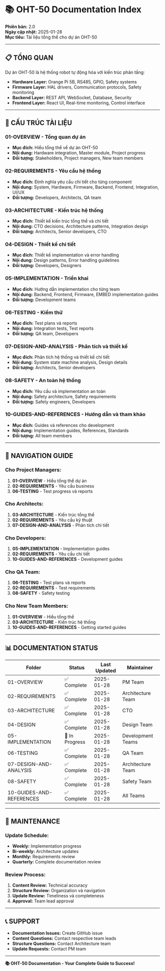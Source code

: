 # 📚 OHT-50 Documentation Index

**Phiên bản:** 2.0  
**Ngày cập nhật:** 2025-01-28  
**Mục tiêu:** Tài liệu tổng thể cho dự án OHT-50

---

## 📋 **TỔNG QUAN**

Dự án OHT-50 là hệ thống robot tự động hóa với kiến trúc phân tầng:
- **Hardware Layer:** Orange Pi 5B, RS485, GPIO, Safety systems
- **Firmware Layer:** HAL drivers, Communication protocols, Safety monitoring
- **Backend Layer:** REST API, WebSocket, Database, Security
- **Frontend Layer:** React UI, Real-time monitoring, Control interface

---

## 📁 **CẤU TRÚC TÀI LIỆU**

### **01-OVERVIEW** - Tổng quan dự án
- **Mục đích:** Hiểu tổng thể về dự án OHT-50
- **Nội dung:** Hardware integration, Master module, Project progress
- **Đối tượng:** Stakeholders, Project managers, New team members

### **02-REQUIREMENTS** - Yêu cầu hệ thống
- **Mục đích:** Định nghĩa yêu cầu chi tiết cho từng component
- **Nội dung:** System, Hardware, Firmware, Backend, Frontend, Integration, UI/UX
- **Đối tượng:** Developers, Architects, QA team

### **03-ARCHITECTURE** - Kiến trúc hệ thống
- **Mục đích:** Thiết kế kiến trúc tổng thể và chi tiết
- **Nội dung:** CTO decisions, Architecture patterns, Integration design
- **Đối tượng:** Architects, Senior developers, CTO

### **04-DESIGN** - Thiết kế chi tiết
- **Mục đích:** Thiết kế implementation và error handling
- **Nội dung:** Design patterns, Error handling guidelines
- **Đối tượng:** Developers, Designers

### **05-IMPLEMENTATION** - Triển khai
- **Mục đích:** Hướng dẫn implementation cho từng team
- **Nội dung:** Backend, Frontend, Firmware, EMBED implementation guides
- **Đối tượng:** Development teams

### **06-TESTING** - Kiểm thử
- **Mục đích:** Test plans và reports
- **Nội dung:** Integration tests, Test reports
- **Đối tượng:** QA team, Developers

### **07-DESIGN-AND-ANALYSIS** - Phân tích và thiết kế
- **Mục đích:** Phân tích hệ thống và thiết kế chi tiết
- **Nội dung:** System state machine analysis, Design details
- **Đối tượng:** Architects, Senior developers

### **08-SAFETY** - An toàn hệ thống
- **Mục đích:** Yêu cầu và implementation an toàn
- **Nội dung:** Safety architecture, Safety requirements
- **Đối tượng:** Safety engineers, Developers

### **10-GUIDES-AND-REFERENCES** - Hướng dẫn và tham khảo
- **Mục đích:** Guides và references cho development
- **Nội dung:** Implementation guides, References, Standards
- **Đối tượng:** All team members

---

## 🎯 **NAVIGATION GUIDE**

### **Cho Project Managers:**
1. **01-OVERVIEW** - Hiểu tổng thể dự án
2. **02-REQUIREMENTS** - Yêu cầu business
3. **06-TESTING** - Test progress và reports

### **Cho Architects:**
1. **03-ARCHITECTURE** - Kiến trúc tổng thể
2. **02-REQUIREMENTS** - Yêu cầu kỹ thuật
3. **07-DESIGN-AND-ANALYSIS** - Phân tích chi tiết

### **Cho Developers:**
1. **05-IMPLEMENTATION** - Implementation guides
2. **02-REQUIREMENTS** - Yêu cầu chi tiết
3. **10-GUIDES-AND-REFERENCES** - Development guides

### **Cho QA Team:**
1. **06-TESTING** - Test plans và reports
2. **02-REQUIREMENTS** - Test requirements
3. **08-SAFETY** - Safety testing

### **Cho New Team Members:**
1. **01-OVERVIEW** - Hiểu tổng thể
2. **03-ARCHITECTURE** - Kiến trúc hệ thống
3. **10-GUIDES-AND-REFERENCES** - Getting started guides

---

## 📊 **DOCUMENTATION STATUS**

| Folder | Status | Last Updated | Maintainer |
|--------|--------|--------------|------------|
| 01-OVERVIEW | ✅ Complete | 2025-01-28 | PM Team |
| 02-REQUIREMENTS | ✅ Complete | 2025-01-28 | Architecture Team |
| 03-ARCHITECTURE | ✅ Complete | 2025-01-28 | CTO |
| 04-DESIGN | ✅ Complete | 2025-01-28 | Design Team |
| 05-IMPLEMENTATION | 🔄 In Progress | 2025-01-28 | Development Teams |
| 06-TESTING | ✅ Complete | 2025-01-28 | QA Team |
| 07-DESIGN-AND-ANALYSIS | ✅ Complete | 2025-01-28 | Architecture Team |
| 08-SAFETY | ✅ Complete | 2025-01-28 | Safety Team |
| 10-GUIDES-AND-REFERENCES | ✅ Complete | 2025-01-28 | All Teams |

---

## 🔄 **MAINTENANCE**

### **Update Schedule:**
- **Weekly:** Implementation progress
- **Bi-weekly:** Architecture updates
- **Monthly:** Requirements review
- **Quarterly:** Complete documentation review

### **Review Process:**
1. **Content Review:** Technical accuracy
2. **Structure Review:** Organization và navigation
3. **Update Review:** Timeliness và completeness
4. **Approval:** Team lead approval

---

## 📞 **SUPPORT**

- **Documentation Issues:** Create GitHub issue
- **Content Questions:** Contact respective team leads
- **Structure Questions:** Contact Architecture team
- **Update Requests:** Contact PM team

---

**📚 OHT-50 Documentation - Your Complete Guide to Success!**